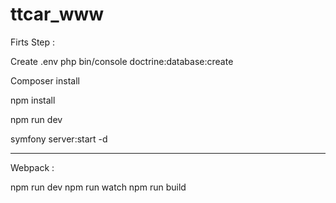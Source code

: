 # ttcar_www

Firts Step :

Create .env
 php bin/console doctrine:database:create

Composer install

npm install

npm run dev

symfony server:start -d

___________________________________________________________________________________________

Webpack :

npm run dev
npm run watch
npm run build
